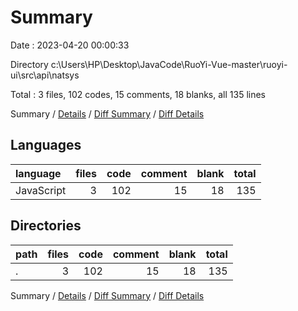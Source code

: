 # Summary

Date : 2023-04-20 00:00:33

Directory c:\\Users\\HP\\Desktop\\JavaCode\\RuoYi-Vue-master\\ruoyi-ui\\src\\api\\natsys

Total : 3 files,  102 codes, 15 comments, 18 blanks, all 135 lines

Summary / [Details](details.md) / [Diff Summary](diff.md) / [Diff Details](diff-details.md)

## Languages
| language | files | code | comment | blank | total |
| :--- | ---: | ---: | ---: | ---: | ---: |
| JavaScript | 3 | 102 | 15 | 18 | 135 |

## Directories
| path | files | code | comment | blank | total |
| :--- | ---: | ---: | ---: | ---: | ---: |
| . | 3 | 102 | 15 | 18 | 135 |

Summary / [Details](details.md) / [Diff Summary](diff.md) / [Diff Details](diff-details.md)